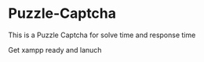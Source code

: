 # Puzzle-Captcha
This is a Puzzle Captcha for solve time and response time

Get xampp ready and lanuch
